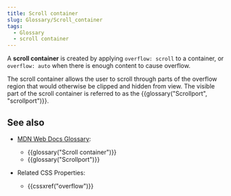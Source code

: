 ```yaml
---
title: Scroll container
slug: Glossary/Scroll_container
tags:
  - Glossary
  - scroll container
---
```

A **scroll container** is created by applying `overflow: scroll` to a container, or `overflow: auto` when there is enough content to cause overflow.

The scroll container allows the user to scroll through parts of the overflow region that would otherwise be clipped and hidden from view. The visible part of the scroll container is referred to as the {{glossary("Scrollport", "scrollport")}}.

## See also

- [MDN Web Docs Glossary](/en-US/docs/Glossary):

  - {{glossary("Scroll container")}}
  - {{glossary("Scrollport")}}

- Related CSS Properties:

  - {{cssxref("overflow")}}
